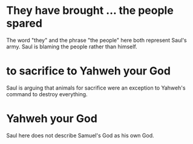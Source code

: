 # They have brought ... the people spared

The word "they" and the phrase "the people" here both represent Saul's army. Saul is blaming the people rather than himself.

# to sacrifice to Yahweh your God

Saul is arguing that animals for sacrifice were an exception to Yahweh's command to destroy everything.

# Yahweh your God

Saul here does not describe Samuel's God as his own God.

